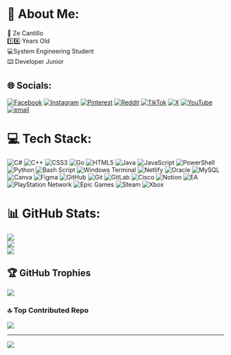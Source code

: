 # 💫 About Me:
👾 Ze Cantillo <br>1️⃣8️⃣ Years Old<br>💻System Engineering Student<br>⌨️ Developer Junior


## 🌐 Socials:
[![Facebook](https://img.shields.io/badge/Facebook-%231877F2.svg?logo=Facebook&logoColor=white)](https://facebook.com/zkntillo) [![Instagram](https://img.shields.io/badge/Instagram-%23E4405F.svg?logo=Instagram&logoColor=white)](https://instagram.com/zkntillo) [![Pinterest](https://img.shields.io/badge/Pinterest-%23E60023.svg?logo=Pinterest&logoColor=white)](https://pinterest.com/zkntillo) [![Reddit](https://img.shields.io/badge/Reddit-%23FF4500.svg?logo=Reddit&logoColor=white)](https://reddit.com/user/Uzer_7) [![TikTok](https://img.shields.io/badge/TikTok-%23000000.svg?logo=TikTok&logoColor=white)](https://tiktok.com/@zkntillo) [![X](https://img.shields.io/badge/X-black.svg?logo=X&logoColor=white)](https://x.com/zkc_1100) [![YouTube](https://img.shields.io/badge/YouTube-%23FF0000.svg?logo=YouTube&logoColor=white)](https://youtube.com/@Uzr_7) [![email](https://img.shields.io/badge/Email-D14836?logo=gmail&logoColor=white)](mailto:zkc.uzr@outlook.com) 

# 💻 Tech Stack:
![C#](https://img.shields.io/badge/c%23-%23239120.svg?style=for-the-badge&logo=csharp&logoColor=white) ![C++](https://img.shields.io/badge/c++-%2300599C.svg?style=for-the-badge&logo=c%2B%2B&logoColor=white) ![CSS3](https://img.shields.io/badge/css3-%231572B6.svg?style=for-the-badge&logo=css3&logoColor=white) ![Go](https://img.shields.io/badge/go-%2300ADD8.svg?style=for-the-badge&logo=go&logoColor=white) ![HTML5](https://img.shields.io/badge/html5-%23E34F26.svg?style=for-the-badge&logo=html5&logoColor=white) ![Java](https://img.shields.io/badge/java-%23ED8B00.svg?style=for-the-badge&logo=openjdk&logoColor=white) ![JavaScript](https://img.shields.io/badge/javascript-%23323330.svg?style=for-the-badge&logo=javascript&logoColor=%23F7DF1E) ![PowerShell](https://img.shields.io/badge/PowerShell-%235391FE.svg?style=for-the-badge&logo=powershell&logoColor=white) ![Python](https://img.shields.io/badge/python-3670A0?style=for-the-badge&logo=python&logoColor=ffdd54) ![Bash Script](https://img.shields.io/badge/bash_script-%23121011.svg?style=for-the-badge&logo=gnu-bash&logoColor=white) ![Windows Terminal](https://img.shields.io/badge/Windows%20Terminal-%234D4D4D.svg?style=for-the-badge&logo=windows-terminal&logoColor=white) ![Netlify](https://img.shields.io/badge/netlify-%23000000.svg?style=for-the-badge&logo=netlify&logoColor=#00C7B7) ![Oracle](https://img.shields.io/badge/Oracle-F80000?style=for-the-badge&logo=oracle&logoColor=white) ![MySQL](https://img.shields.io/badge/mysql-4479A1.svg?style=for-the-badge&logo=mysql&logoColor=white) ![Canva](https://img.shields.io/badge/Canva-%2300C4CC.svg?style=for-the-badge&logo=Canva&logoColor=white) ![Figma](https://img.shields.io/badge/figma-%23F24E1E.svg?style=for-the-badge&logo=figma&logoColor=white) ![GitHub](https://img.shields.io/badge/github-%23121011.svg?style=for-the-badge&logo=github&logoColor=white) ![Git](https://img.shields.io/badge/git-%23F05033.svg?style=for-the-badge&logo=git&logoColor=white) ![GitLab](https://img.shields.io/badge/gitlab-%23181717.svg?style=for-the-badge&logo=gitlab&logoColor=white) ![Cisco](https://img.shields.io/badge/cisco-%23049fd9.svg?style=for-the-badge&logo=cisco&logoColor=black) ![Notion](https://img.shields.io/badge/Notion-%23000000.svg?style=for-the-badge&logo=notion&logoColor=white) ![EA](https://img.shields.io/badge/ea-%23000000.svg?style=for-the-badge&logo=ea&logoColor=white) ![PlayStation Network](https://img.shields.io/badge/PSN-%230070D1.svg?style=for-the-badge&logo=Playstation&logoColor=white) ![Epic Games](https://img.shields.io/badge/epicgames-%23313131.svg?style=for-the-badge&logo=epicgames&logoColor=white) ![Steam](https://img.shields.io/badge/steam-%23000000.svg?style=for-the-badge&logo=steam&logoColor=white) ![Xbox](https://img.shields.io/badge/xbox-%23107C10.svg?style=for-the-badge&logo=xbox&logoColor=white)
# 📊 GitHub Stats:
![](https://github-readme-stats.vercel.app/api?username=zkc-uzr&theme=nord&hide_border=false&include_all_commits=true&count_private=true)<br/>
![](https://nirzak-streak-stats.vercel.app/?user=zkc-uzr&theme=nord&hide_border=false)<br/>
![](https://github-readme-stats.vercel.app/api/top-langs/?username=zkc-uzr&theme=nord&hide_border=false&include_all_commits=true&count_private=true&layout=compact)

## 🏆 GitHub Trophies
![](https://github-profile-trophy.vercel.app/?username=zkc-uzr&theme=onedark&no-frame=false&no-bg=false&margin-w=4)

### 🔝 Top Contributed Repo
![](https://github-contributor-stats.vercel.app/api?username=zkc-uzr&limit=5&theme=tokyonight&combine_all_yearly_contributions=true)

---
[![](https://visitcount.itsvg.in/api?id=zkc-uzr&icon=2&color=13)](https://visitcount.itsvg.in)

<!-- Proudly created with GPRM ( https://gprm.itsvg.in ) -->
